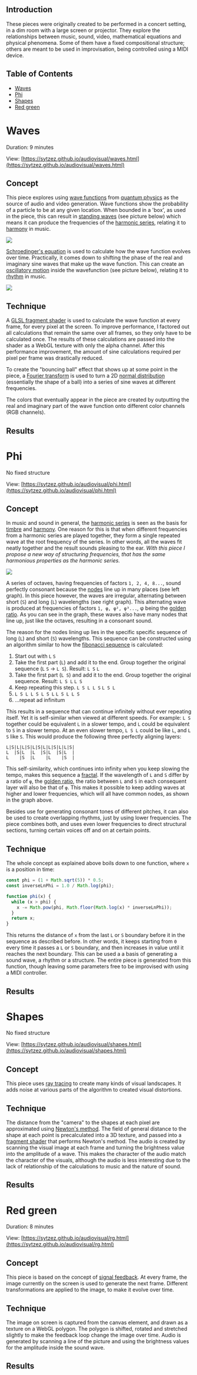 ## Introduction

These pieces were originally created to be performed in a concert setting, in a dim room with a large screen or projector.
They explore the relationships between music, sound, video, mathematical equations and physical phenomena.
Some of them have a fixed compositional structure; others are meant to be used in improvisation, being controlled using a MIDI device.

## Table of Contents

- [Waves](#waves)
- [Phi](#phi)
- [Shapes](#shapes)
- [Red green](#red-green)


# Waves

Duration: 9 minutes

View: [https://sytzez.github.io/audiovisual/waves.html](https://sytzez.github.io/audiovisual/waves.html)

## Concept

This piece explores using [wave functions](https://en.wikipedia.org/wiki/Wave_function) from [quantum physics](https://en.wikipedia.org/wiki/Quantum_mechanics)
as the source of audio and video generation.
Wave functions show the probability of a particle to be at any given location. 
When bounded in a 'box', as used in the piece, this can result in [standing waves](https://en.wikipedia.org/wiki/Standing_wave) (see picture below)
which means it can produce the frequencies of the [harmonic series](https://en.wikipedia.org/wiki/Harmonic_series_(music)),
relating it to [harmony](https://en.wikipedia.org/wiki/Harmony) in music.

![](https://upload.wikimedia.org/wikipedia/commons/2/27/Quantum_mechanics_standing_wavefunctions.svg)

[Schroedinger's equation](https://en.wikipedia.org/wiki/Schr%C3%B6dinger_equation) is used to calculate how the wave function evolves over time.
Practically, it comes down to shifting the phase of the real and imaginary sine waves that make up the wave function.
This can create an [oscillatory motion](https://en.wikipedia.org/wiki/Oscillation) inside the wavefunction (see picture below), 
relating it to [rhythm](https://en.wikipedia.org/wiki/Rhythm) in music.

![](https://upload.wikimedia.org/wikipedia/commons/9/90/QuantumHarmonicOscillatorAnimation.gif)

## Technique

A [GLSL fragment shader](https://www.khronos.org/opengl/wiki/Fragment_Shader) is used to calculate the wave function at every frame, for every pixel at the screen.
To improve performance, I factored out all calculations that remain the same over all frames, so they only have to be calculated once.
The results of these calculations are passed into the shader as a WebGL texture with only the alpha channel.
After this performance improvement, the amount of sine calculations required per pixel per frame was drastically reduced.

To create the "bouncing ball" effect that shows up at some point in the piece,
a [Fourier transform](https://en.wikipedia.org/wiki/Fourier_transform) is used to turn 
a 2D [normal distribution](https://en.wikipedia.org/wiki/Normal_distribution) (essentially the shape of a ball)
into a series of sine waves at different frequencies. 

The colors that eventually appear in the piece are created by outputting the real and imaginary part of the wave function onto different color channels (RGB channels).

## Results


# Phi

No fixed structure

View: [https://sytzez.github.io/audiovisual/phi.html](https://sytzez.github.io/audiovisual/phi.html)

## Concept

In music and sound in general, the [harmonic series](https://en.wikipedia.org/wiki/Harmonic_series_(music)) is seen as the basis for [timbre](https://en.wikipedia.org/wiki/Timbre)
and [harmony](https://en.wikipedia.org/wiki/Harmony).
One reason for this is that when different frequencies from a harmonic series are played together, they form a single repeated wave at the root frequency of the series.
In other words, all the waves fit neatly together and the result sounds pleasing to the ear. 
*With this piece I propose a new way of structuring frequencies, that has the same harmonious properties as the harmonic series.*

![](/phi/octaves-phi.jpg)

A series of octaves, having frequencies of factors `1, 2, 4, 8...`, sound perfectly consonant because the 
[nodes](https://en.wikipedia.org/wiki/Node_(physics)) line up in many places (see left graph).
In this piece however, the waves are irregular, alternating between short (`S`) and long (`L`) wavelengths (see right graph).
This alternating wave is produced at frequencies of factors `1, φ, φ², φ³...`, φ being the [golden ratio](https://en.wikipedia.org/wiki/Golden_ratio).
As you can see in the graph, these waves also have many nodes that line up, just like the octaves, resulting in a consonant sound.

The reason for the nodes lining up lies in the specific specific sequence of long (`L`) and short (`S`) wavelengths.
This sequence can be constructed using an algorithm similar to how the [fibonacci sequence](https://en.wikipedia.org/wiki/Fibonacci_number) is calculated:
1. Start out with `L` `S`
2. Take the first part (`L`) and add it to the end. Group together the original sequence (`L` `S` -> `L S`). Result: `L S` `L`
3. Take the first part (`L S`) and add it to the end. Group together the original sequence. Result: `L S L` `L S`
4. Keep repeating this step. `L S L L S` `L S L`
5. `L S L L S L S L` `L S L L S`
6. ...repeat ad infinitum

This results in a sequence that can continue infinitely without ever repeating itself. Yet it is self-similar when viewed at different speeds. For example: `L S` together could be equivalent `L` in a slower tempo, and `L` could be equivalent to `S` in a slower tempo. At an even slower tempo, `L S L` could be like `L`, and `L S` like `S`. This would produce the following three perfectly aligning layers:
```
L|S|L|L|S|L|S|L|L|S|L|L|S|
L  |S|L  |L  |S|L  |S|L  |
L    |S  |L    |L    |S  |
```
This self-similarity, which continues into infinity when you keep slowing the tempo, makes this sequence a [fractal](https://en.wikipedia.org/wiki/Fractal).
If the wavelength of `L` and `S` differ by a ratio of `φ`, the [golden ratio](https://en.wikipedia.org/wiki/Golden_ratio), the ratio between `L` and `S` in each
consequent layer will also be that of `φ`. This makes it possible to keep adding waves at higher and lower frequencies, which will all have common nodes, as shown in the graph above.

Besides use for generating consonant tones of different pitches, it can also be used to create overlapping rhythms, just by using lower frequencies.
The piece combines both, and uses even lower frequencies to direct structural sections, turning certain voices off and on at certain points.

## Technique

The whole concept as explained above boils down to one function, where `x` is a position in time:
```javascript
const phi = (1 + Math.sqrt(5)) * 0.5;
const inverseLnPhi = 1.0 / Math.log(phi);

function phi(x) {
  while (x > phi) {
    x -= Math.pow(phi, Math.floor(Math.log(x) * inverseLnPhi));
  }
  return x;
}
```
This returns the distance of `x` from the last `L` or `S` boundary before it in the sequence as described before.
In other words, it keeps starting from `0` every time it passes a `L` or `S` boundary, and then increases in value until it reaches the next boundary.
This can be used a a basis of generating a sound wave, a rhythm or a structure.
The entire piece is generated from this function, though leaving some parameters free to be improvised with using a MIDI controller.

## Results



# Shapes

No fixed structure

View: [https://sytzez.github.io/audiovisual/shapes.html](https://sytzez.github.io/audiovisual/shapes.html)

## Concept

This piece uses [ray tracing](https://en.wikipedia.org/wiki/Ray_tracing_(graphics)) to create many kinds of visual landscapes. It adds noise at various parts of the algorithm to created visual distortions.

## Technique

The distance from the "camera" to the shapes at each pixel are approximated using [Newton's method](https://en.wikipedia.org/wiki/Newton%27s_method).
The field of general distance to the shape at each point is precalculated into a 3D texture, and passed into a 
[fragment shader](https://www.khronos.org/opengl/wiki/Fragment_Shader) that performs Newton's method.
The audio is created by scanning the visual image at each frame and turning the brightness value into the amplitude of a wave.
This makes the character of the audio match the character of the visuals, although the audio is less interesting due to the lack of relationship of the calculations to music and the nature of sound.

## Results


# Red green

Duration: 8 minutes

View: [https://sytzez.github.io/audiovisual/rg.html](https://sytzez.github.io/audiovisual/rg.html)

## Concept

This piece is based on the concept of [signal feedback](https://en.wikipedia.org/wiki/Feedback). At every frame, the image currently on the screen is used to generate the next frame. Different transformations are applied to the image, to make it evolve over time.

## Technique

The image on screen is captured from the canvas element, and drawn as a texture on a WebGL polygon. The polygon is shifted, rotated and stretched slightly to make the feedback loop change the image over time. Audio is generated by scanning a line of the picture and using the brightness values for the amplitude inside the sound wave.

## Results
